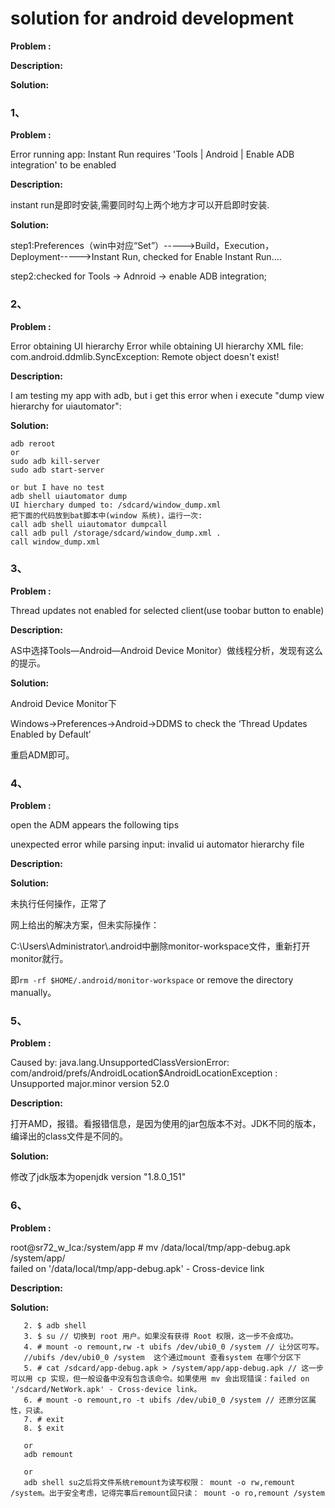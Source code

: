 # solution for android development 

**Problem :**

**Description:**

**Solution:**

### 1、

**Problem :**

Error running app: Instant Run requires 'Tools | Android | Enable ADB integration' to be enabled

**Description:**

instant run是即时安装,需要同时勾上两个地方才可以开启即时安装.

**Solution:**

step1:Preferences（win中对应“Set”）----->Build，Execution，Deployment----->Instant Run, checked for Enable Instant Run....

step2:checked for Tools -> Adnroid -> enable ADB integration;

### 2、

**Problem :**

Error obtaining UI hierarchy
Error while obtaining UI hierarchy XML file: com.android.ddmlib.SyncException: Remote object doesn't exist!

**Description:**

I am testing my app with adb, but i get this error when i execute "dump view hierarchy for uiautomator":

**Solution:**

```
adb reroot
or 
sudo adb kill-server
sudo adb start-server

or but I have no test
adb shell uiautomator dump
UI hierchary dumped to: /sdcard/window_dump.xml
把下面的代码放到bat脚本中(window 系统)，运行一次:
call adb shell uiautomator dumpcall 
call adb pull /storage/sdcard/window_dump.xml .
call window_dump.xml
```

### 3、

**Problem :**

Thread updates not enabled for selected client(use toobar button to enable)

**Description:**

AS中选择Tools—Android—Android Device Monitor）做线程分析，发现有这么的提示。

**Solution:**

Android Device Monitor下

Windows->Preferences->Android->DDMS to check the ‘Thread Updates 
Enabled by Default’

重启ADM即可。

### 4、

**Problem :**

open the ADM appears the following tips

unexpected error while parsing input: invalid ui automator hierarchy file

**Description:**

**Solution:**

未执行任何操作，正常了

网上给出的解决方案，但未实际操作：

C:\Users\Administrator\\.android中删除monitor-workspace文件，重新打开monitor就行。

即`rm -rf $HOME/.android/monitor-workspace` or remove the directory manually。

### 5、

**Problem :**

Caused by: java.lang.UnsupportedClassVersionError: com/android/prefs/AndroidLocation$AndroidLocationException : Unsupported major.minor version 52.0

**Description:**

打开AMD，报错。看报错信息，是因为使用的jar包版本不对。JDK不同的版本，编译出的class文件是不同的。

**Solution:**

修改了jdk版本为openjdk version "1.8.0_151"

### 6、

**Problem :**

root@sr72_w_lca:/system/app # mv /data/local/tmp/app-debug.apk /system/app/    
failed on '/data/local/tmp/app-debug.apk' - Cross-device link

**Description:**

**Solution:**

```
   2. $ adb shell  
   3. $ su // 切换到 root 用户。如果没有获得 Root 权限，这一步不会成功。  
   4. # mount -o remount,rw -t ubifs /dev/ubi0_0 /system // 让分区可写。  
   //ubifs /dev/ubi0_0 /system  这个通过mount 查看system 在哪个分区下
   5. # cat /sdcard/app-debug.apk > /system/app/app-debug.apk // 这一步可以用 cp 实现，但一般设备中没有包含该命令。如果使用 mv 会出现错误：failed on '/sdcard/NetWork.apk' - Cross-device link。   
   6. # mount -o remount,ro -t ubifs /dev/ubi0_0 /system // 还原分区属性，只读。  
   7. # exit  
   8. $ exit  
   
   or
   adb remount
   
   or 
   adb shell su之后将文件系统remount为读写权限： mount -o rw,remount /system。出于安全考虑，记得完事后remount回只读： mount -o ro,remount /system
```

